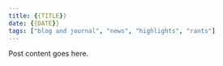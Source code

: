 ```yaml
---
title: {{TITLE}}
date: {{DATE}}
tags: ["blog and journal", "news", "highlights", "rants"]
---
```


Post content goes here.
